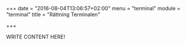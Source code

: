 +++
date = "2016-08-04T13:06:57+02:00"
menu = "terminal"
module = "terminal"
title = "Rättning Terminalen"

+++

WRITE CONTENT HERE!
